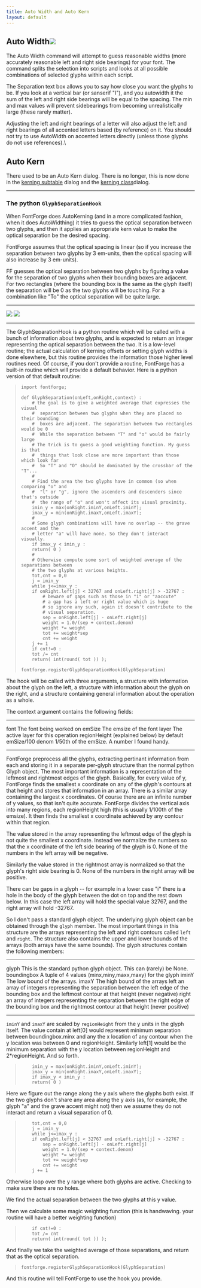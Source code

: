 ```yaml
---
title: Auto Width and Auto Kern
layout: default
---
```



Auto Width![](img/autowidth.png)
----------------------------

The Auto Width command will attempt to guess reasonable widths (more
accurately reasonable left and right side bearings) for your font. The
command splits the selection into scripts and looks at all possible
combinations of selected glyphs within each script.

The Separation text box allows you to say how close you want the glyphs
to be. If you look at a vertical bar (or sanserif "I"), and you
autowidth it the sum of the left and right side bearings will be equal
to the spacing. The min and max values will prevent sidebearings from
becoming unrealistically large (these rarely matter).

Adjusting the left and right bearings of a letter will also adjust the
left and right bearings of all accented letters based (by reference) on
it. You should not try to use AutoWidth on accented letters directly
(unless those glyphs do not use references).\

Auto Kern
---------

There used to be an Auto Kern dialog. There is no longer, this is now
done in the [kerning subtable](lookups.html#Pair) dialog and the
[kerning class](metricsview.html#kernclass)dialog.

* * * * *

### The python `GlyphSeparationHook`

When FontForge does AutoKerning (and in a more complicated fashion, when
it does AutoWidthing) it tries to guess the optical separation between
two glyphs, and then it applies an appropriate kern value to make the
optical separation be the desired spacing.

FontForge assumes that the optical spacing is linear (so if you increase
the separation between two glyphs by 3 em-units, then the optical
spacing will also increase by 3 em-units).

FF guesses the optical separation between two glyphs by figuring a value
for the separation of two glyphs when their bounding boxes are adjacent.
For two rectangles (where the bounding box is the same as the glyph
itself) the separation will be 0 as the two glyphs will be touching. For
a combination like "To" the optical separation will be quite large.

  ------------------------------ ----------------------
  ![](img/GlyphSep-rectangles.png)   ![](img/GlyphSep-To.png)
  ------------------------------ ----------------------

The GlyphSeparationHook is a python routine which will be called with a
bunch of information about two glyphs, and is expected to return an
integer representing the optical separation between the two. It is a
low-level routine; the actual calculation of kerning offsets or setting
glyph widths is done elsewhere, but this routine provides the
information those higher level routines need. Of course, if you don't
provide a routine, FontForge has a built-in routine which will provide a
default behavior. Here is a python version of that default routine:

>     import fontforge;
>
>     def GlyphSeparation(onLeft,onRight,context) :
>         # the goal is to give a weighted average that expresses the visual 
>         #  separation between two glyphs when they are placed so their bounding 
>         #  boxes are adjacent. The separation between two rectangles would be 0 
>         #  While the separation between "T" and "o" would be fairly large 
>         # The trick is to guess a good weighting function. My guess is that 
>         #  things that look close are more important than those which look far 
>         #  So "T" and "O" should be dominated by the crossbar of the "T"...
>         #
>         # Find the area the two glyphs have in common (so when comparing "o" and
>         #  "l" or "g", ignore the ascenders and descenders since that's outside
>         #  the range of "o" and won't affect its visual proximity.
>         imin_y = max(onRight.iminY,onLeft.iminY);
>         imax_y = min(onRight.imaxY,onLeft.imaxY);
>         #
>         # Some glyph combinations will have no overlap -- the grave accent and the
>         # letter "a" will have none. So they don't interact visually.
>         if imax_y < imin_y :
>         return( 0 )
>         #
>         # Otherwise compute some sort of weighted average of the separations between
>         # the two glyphs at various heights.
>         tot,cnt = 0,0
>         j = imin_y
>         while j<=imax_y :
>         if onRight.left[j] < 32767 and onLeft.right[j] > -32767 :
>             # beware of gaps such as those in "i" or "aaccute" 
>             # a gap has a left or right value which is huge
>             # so ignore any such, again it doesn't contribute to the
>             # visual separation.
>             sep = onRight.left[j] - onLeft.right[j]
>             weight = 1.0/(sep + context.denom)
>             weight *= weight
>             tot += weight*sep
>             cnt += weight
>         j += 1
>         if cnt!=0 :
>         tot /= cnt
>         return( int(round( tot )) );
>
>     fontforge.registerGlyphSeparationHook(GlyphSeparation)

The hook will be called with three arguments, a structure with
information about the glyph on the left, a structure with information
about the glyph on the right, and a structure containing general
information about the operation as a whole.

The context argument contains the following fields:

  -------------- -----------------------------------------------
  font           The font being worked on
  emSize         The emsize of the font
  layer          The active layer for this operation
  regionHeight   (explained below) by default emSize/100
  denom          1/50th of the emSize. A number I found handy.
  -------------- -----------------------------------------------

FontForge preprocess all the glyphs, extracting pertinant information
from each and storing it in a separate per-glyph structure than the
normal python Glyph object. The most important information is a
representation of the leftmost and rightmost edges of the glyph.
Basically, for every value of y, FontForge finds the smallest x
coordinate on any of the glyph's contours at that height and stores that
information in an array. There is a similar array containing the largest
x coordinates. Of course there are an infinite number of y values, so
that isn't quite accurate. FontForge divides the vertical axis into many
regions, each regionHeight high (this is usually 1/100th of the emsize).
It then finds the smallest x coordinate achieved by any contour within
that region.

The value stored in the array representing the leftmost edge of the
glyph is not quite the smallest x coordinate. Instead we normalize the
numbers so that the x coordinate of the left side bearing of the glyph
is 0. None of the numbers in the left array will be negative.

Similarly the value stored in the rightmost array is normalized so that
the glyph's right side bearing is 0. None of the numbers in the right
array will be positive.

There can be gaps in a glyph -- for example in a lower case "i" there is
a hole in the body of the glyph between the dot on top and the rest down
below. In this case the left array will hold the special value 32767,
and the right array will hold -32767.

So I don't pass a standard glyph object. The underlying glyph object can
be obtained through the `glyph` member. The most important things in
this structure are the arrays representing the left and right contours
called `left` and `right`. The structure also contains the upper and
lower bounds of the arrays (both arrays have the same bounds). The glyph
structures contain the following members:

  ------------- -------------------------------------------------------------------------------------------------------------------------------------------------------
  glyph         This is the standard python glyph object. This can (rarely) be None.
  boundingbox   A tuple of 4 values (minx,miny,maxx,maxy) for the glyph
  iminY         The low bound of the arrays.
  imaxY         The high bound of the arrays
  left          an array of integers representing the separation between the left edge of the bounding box and the leftmost contour at that height (never negative)
  right         an array of integers representing the separation between the right edge of the bounding box and the rightmost contour at that height (never positive)
  ------------- -------------------------------------------------------------------------------------------------------------------------------------------------------

`iminY` and `imaxY` are scaled by `regionHeight` from the y units in the
glyph itself. The value contain at left[0] would represent minimum
separation between boundingbox.minx and any the x location of any
contour when the y location was between 0 and regionHeight. Similarly
left[1] would be the minimum separation with the y location between
regionHeight and 2\*regionHeight. And so forth.

>         imin_y = max(onRight.iminY,onLeft.iminY);
>         imax_y = min(onRight.imaxY,onLeft.imaxY);
>         if imax_y < imin_y :
>         return( 0 )

Here we figure out the range along the y axis where the glyphs both
exist. If the two glyphs don't share any area along the y axis (as, for
example, the glyph "a" and the grave accent might not) then we assume
they do not interact and return a visual separation of 0.

>         tot,cnt = 0,0
>         j = imin_y
>         while j<=imax_y :
>         if onRight.left[j] < 32767 and onLeft.right[j] > -32767 :
>             sep = onRight.left[j] - onLeft.right[j]
>             weight = 1.0/(sep + context.denom)
>             weight *= weight
>             tot += weight*sep
>             cnt += weight
>         j += 1

Otherwise loop over the y range where both glyphs are active. Checking
to make sure there are no holes.

We find the actual separation between the two glyphs at this y value.

Then we calculate some magic weighting function (this is handwaving.
your routine will have a better weighting function)

>         if cnt!=0 :
>         tot /= cnt
>         return( int(round( tot )) );

And finally we take the weighted average of those separations, and
return that as the optical separation.

>     fontforge.registerGlyphSeparationHook(GlyphSeparation)

And this routine will tell FontForge to use the hook you provide.
